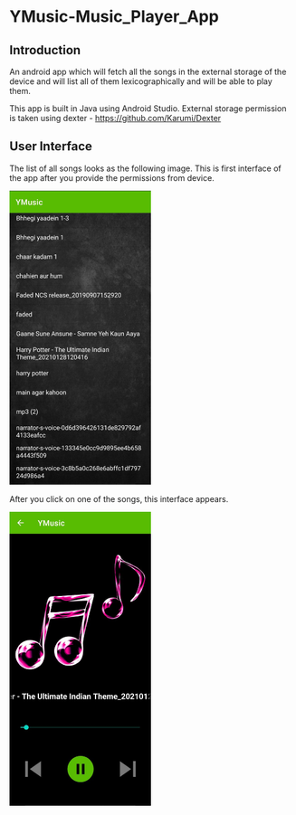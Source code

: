 # YMusic-Music_Player_App

## Introduction

An android app which will fetch all the songs in the external storage of the device and will list all of them lexicographically and will be able to play them.

This app is built in Java using Android Studio. External storage permission is taken using dexter - https://github.com/Karumi/Dexter 

## User Interface
The list of all songs looks as the following image. This is first interface of the app after you provide the permissions from device.

<img src="music_list.jpeg" alt="music_list" width="250"/>

After you click on one of the songs, this interface appears.

<img src="play_music.jpeg" alt="music_list" width="250"/>